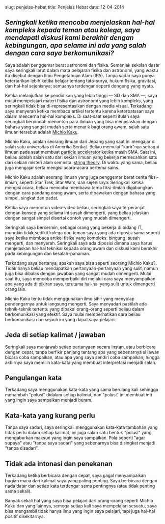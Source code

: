 slug: penjelas-hebat
title: Penjelas Hebat
date: 12-04-2014

## _Seringkali ketika mencoba menjelaskan hal-hal kompleks kepada teman atau kolega, saya mendapati diskusi kami berakhir dengan kebingungan, apa selama ini ada yang salah dengan cara saya berkomunikasi?_

Saya adalah penggemar berat astronomi dan fisika. Semenjak sekolah dasar saya seringkali larut dalam mata pelajaran fisika dan astronomi, yang waktu itu disebut dengan Ilmu Pengetahuan Alam (IPA). Tanpa sadar saya punya ketertarikan lebih ketika belajar tentang tata-surya, hukum fisika, gravitasi, dan hal-hal sejenisnya; semuanya terdengar seperti dongeng yang nyata.

Ketika melanjutkan ke pendidikan yang lebih tinggi — SD dan SMA —, saya mulai mempelajari materi fisika dan astronomi yang lebih kompleks, yang seringkali tidak bisa di-representasikan dengan media visual. Terkadang saya menyerah ketika membaca artikel tertentu karena keterbatasan saya dalam mencerna hal-hal kompleks. Di saat-saat seperti itulah saya seringkali berpindah menonton para ilmuan yang bisa menjelaskan dengan bahasa yang sangat mudah serta menarik bagi orang awam, salah satu ilmuan tersebut adalah [Michio Kaku](http://en.wikipedia.org/wiki/Michio_Kaku).

Michio Kaku, adalah seorang ilmuan dari Jepang yang saat ini mengajar di salah satu universitas di Amerika Serikat. Beliau memulai "karir"nya sebagai ilmuan pada saat membuat [particle accelerator](http://en.wikipedia.org/wiki/Particle_accelerator) ketika masih SMA. Saat ini, beliau adalah salah satu dari sekian ilmuan yang bekerja memecahkan satu dari sekian misteri alam semesta: [string theory](http://en.wikipedia.org/wiki/String_theory). Di waktu yang sama, beliau juga mengajar serta mengisi acara-acara bertema sains.

Michio Kaku adalah seorang ilmuan yang juga penggemar berat cerita fiksi-ilmiah, seperti Star Trek, Star Wars, dan sejenisnya. Seringkali ketika mengisi acara, beliau mencoba membawa tema fiksi-ilmiah digabungkan dengan cara pandang orang awam, serta dibawakan dengan bahasa yang simpel, singkat dan padat.

Ketika saya menonton video-video beliau, seringkali saya terperanjat dengan konsep yang selama ini susah dimengerti, yang beliau jelaskan dengan sangat simpel disertai contoh yang mudah dimengerti.

Seringkali saya bercermin, sebagai orang yang bekerja di bidang IT, mungkin tidak sedikit kolega dan teman saya yang ada diposisi sama seperti saya ketika membaca artikel fisika yang kompleks: bingung, susah mengerti, dan menyerah. Seringkali saya ada diposisi dimana saya harus menjelaskan hal-hal teknikal kepada orang awam dan diskusi kami berakhir pada kebingungan dan kesalah-pahaman.

Terkadang saya bertanya, apakah saya bisa seperti seorang Michio Kaku?. Tidak hanya beliau mendapatkan pertanyaan-pertanyaan yang sulit, namun juga bisa dibalas dengan jawaban yang sangat mudah dimengerti. Mulai saat itu, saya mencoba memperbaiki diri melalui cara saya menyampaikan apa yang ada di pikiran saya, terutama hal-hal yang sulit untuk dimengerti orang lain.

Michio Kaku tentu tidak menggunakan ilmu sihir yang menyulap pendengarnya untuk langsung mengerti. Saya menyadari pastilah ada teknik-teknik tertentu yang dipakai orang-orang seperti beliau dalam berkomunikasi yang efektif. Saya mulai memperhatikan cara beliau berkomunikasi dan sejauh ini yang dapat saya pelajari:

## Jeda di setiap kalimat / jawaban
Seringkali saya menjawab setiap pertanyaan secara instan, atau berbicara dengan cepat, tanpa berfikir panjang tentang apa yang sebenarnya si lawan bicara coba sampaikan, atau apa yang saya sendiri coba sampaikan; hingga akhirnya saya memilih kata-kata yang membuat interpretasi menjadi salah.

## Pengulangan kata
Terkadang saya menggunakan kata-kata yang sama berulang kali sehingga menambah "polusi" didalam setiap kalimat, dan "polusi" ini membuat inti yang ingin saya sampaikan menjadi buram.

## Kata-kata yang kurang perlu
Tanpa saya sadari, saya seringkali menggunakan kata-kata tambahan yang tidak perlu dalam setiap kalimat, ini juga salah satu bentuk "polusi" yang mengaburkan maksud yang ingin saya sampaikan. Pola seperti "agar supaya" atau "tanpa saya sadari" yang sebenarnya bisa disingkat menjadi "tanpa disadari".

## Tidak ada intonasi dan penekanan
Terkadang ketika berbicara dengan cepat, saya gagal menyampaikan bagian mana dari kalimat saya yang paling penting. Saya berbicara dengan nada datar dan setiap kata terdengar sama pentingnya (atau tidak penting sama sekali).

Banyak sekali hal yang saya bisa pelajari dari orang-orang seperti Michio Kaku dan yang lainnya, semoga setiap kali saya mempelajari sesuatu, saya bisa mengambil tidak hanya ilmu yang ingin saya pelajari, tapi juga hal-hal positif disekitarnya.